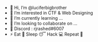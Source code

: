 - 👋 Hi, I’m @luciferbigbrother
- 👀 I’m interested in CTF & Web Designing
- 🌱 I’m currently learning ...
- 💞️ I’m looking to collaborate on ...
- 👾 Discord : rjrashed#6007
- ⚡ Eat 🍔 Sleep 😴 Hack 💻 Repeat 🔁

<!---
luciferbigbrother/luciferbigbrother is a ✨ special ✨ repository because its `README.md` (this file) appears on your GitHub profile.
You can click the Preview link to take a look at your changes.
--->
